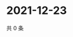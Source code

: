 # 2021-12-23

共 0 条

<!-- BEGIN WEIBO -->
<!-- 最后更新时间 Thu Dec 23 2021 16:14:56 GMT+0800 (China Standard Time) -->

<!-- END WEIBO -->
